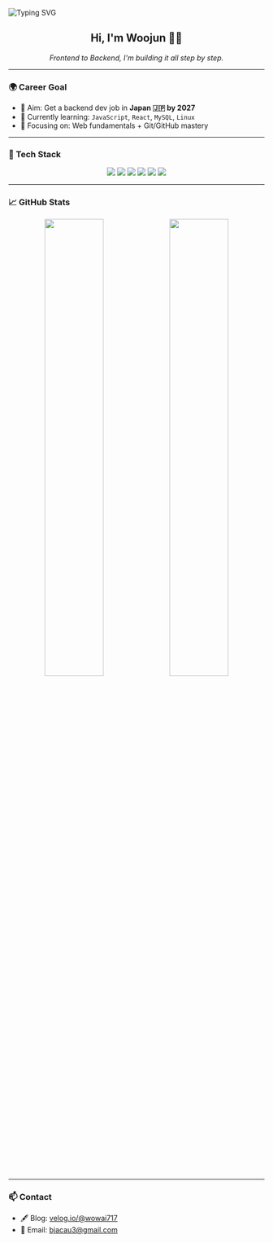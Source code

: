 ![Typing SVG](https://readme-typing-svg.demolab.com?font=Fira+Code&size=24&duration=2500&pause=800&color=00BFFF&center=true&vCenter=true&multiline=true&width=700&lines=Hi,+I'm+Woojun!;Studying+in+Korea%2C+Dreaming+of+Japan.;🔥)


<h2 align="center">Hi, I'm Woojun 👨‍💻</h2>

<p align="center">
  <i>Frontend to Backend, I'm building it all step by step.</i>
</p>

---

### 🌍 Career Goal

- 🎯 Aim: Get a backend dev job in **Japan 🇯🇵 by 2027**
- 🌱 Currently learning: `JavaScript`, `React`, `MySQL`, `Linux`
- 🧱 Focusing on: Web fundamentals + Git/GitHub mastery

---

### 🧰 Tech Stack

<p align="center">
  <img src="https://img.shields.io/badge/JavaScript-F7DF1E?style=flat-square&logo=javascript&logoColor=black"/>
  <img src="https://img.shields.io/badge/React-61DAFB?style=flat-square&logo=react&logoColor=black"/>
  <img src="https://img.shields.io/badge/MySQL-4479A1?style=flat-square&logo=mysql&logoColor=white"/>
  <img src="https://img.shields.io/badge/Linux-FCC624?style=flat-square&logo=linux&logoColor=black"/>
  <img src="https://img.shields.io/badge/Git-F05032?style=flat-square&logo=git&logoColor=white"/>
  <img src="https://img.shields.io/badge/GitHub-181717?style=flat-square&logo=github&logoColor=white"/>
</p>

---

### 📈 GitHub Stats

<p align="center">
  <img src="https://github-readme-stats.vercel.app/api?username=wowai717&show_icons=true&theme=gruvbox&hide_border=true" width="48%" />
  <img src="https://github-readme-stats.vercel.app/api/top-langs/?username=wowai717&layout=compact&theme=gruvbox&hide_border=true" width="48%" />
</p>

---


### 📫 Contact

- 🖋 Blog: [velog.io/@wowai717](https://velog.io/@wowai717)
- 📧 Email: bjacau3@gmail.com
